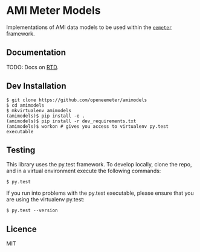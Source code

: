 AMI Meter Models
================


Implementations of AMI data models to be used within the
[`eemeter`](https://github.com/impactlab/eemeter) framework.  

Documentation
-------------

TODO: Docs on [RTD](http://amimodels.readthedocs.org/en/latest/).

Dev Installation
----------------

    $ git clone https://github.com/openeemeter/amimodels
    $ cd amimodels
    $ mkvirtualenv amimodels
    (amimodels)$ pip install -e .
    (amimodels)$ pip install -r dev_requirements.txt
    (amimodels)$ workon # gives you access to virtualenv py.test executable

Testing
-------

This library uses the py.test framework. To develop locally, clone the repo,
and in a virtual environment execute the following commands:

    $ py.test

If you run into problems with the py.test executable, please ensure that you
are using the virtualenv py.test:

    $ py.test --version

Licence
-------

MIT
